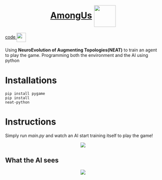 <h1 align="center"> 
    <a href="https://rajathpi.github.io/AmongUs/">AmongUs</a>  
    <img src="https://imgur.com/NcobISn.gif" width="70" align="center">
</h1>
<a href="https://raw.githubusercontent.com/rajathpi/AmongUs/main/main.py">
  code
  <img src="https://emojipedia-us.s3.dualstack.us-west-1.amazonaws.com/thumbs/160/apple/285/backhand-index-pointing-left_1f448.png" width="30" align="center">
 </a><br><br>
Using <b>NeuroEvolution of Augmenting Topologies(NEAT)</b> to train an agent to play the game. Programming both the environment and the AI using python


<h1>
    Installations
</h1>

<code>pip install pygame</code><br>
<code>pip install neat-python</code>

<h1>
    Instructions
</h1>
<p>
    Simply run <i>main.py</i> and watch an AI start training itself to play the game!
</p>



<p align="center">
<img src="https://imgur.com/gSBXWUb.gif" >
</p>

<h2>
    <b>What the AI sees</b><br>
</h2>
<p align="center">
<img src="https://imgur.com/r9XuA8M.gif" >
</p>

